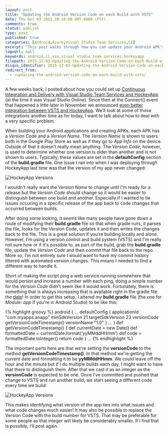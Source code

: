 ```yaml
---
layout: post
title: "Updating the Android Version Code on each Build with VSTS"
date: Thu Dec 03 2015 20:16:00 GMT-0800 (PST)
comments: true
status: publish
type: post
published: true
categories: [Android,Azure,Visual Studio Team Services,CI]
excerpt: "This post walks through how you can update your Android APK's version code for each build."
logoUrl: null
keywords: android,ci,vso,visual studio team services,hockeyapp
filepath: 2015-12-03-Updating-the-Android-Version-Code-on-each-Build-with-VSTS.markdown
disqus_identifier: 2015-12-03-Updating-the-Android-Version-Code-on-each-Build-with-VSTS
redirect_from: 
  - /updating-the-android-version-code-on-each-build-with-vsts/
---
```


A few weeks back, I posted about how you could set up [Continuous Integration and Delivery with Visual Studio Team Services and HockeyApp](chrisrisner.com/Setting-Up-Continuous-Integration-for-Android-with-VSTS-and-HockeyApp/) (at the time it was Visual Studio Online).  Since then at the Connect() event that happened a little later in November we announced [even better integration between VSTS and HockeyApp](https://channel9.msdn.com/Events/Visual-Studio/Connect-event-2015/011).  We'll look at some of those integrations another time as for today, I want to talk about how to deal with a very specific problem.

When building your Android applications and creating APKs, each APK has a *Version Code* and a *Version Name*.  The *Version Name* is shown to users both in the Google Play Store as well as if they go to *App Info* on the device.  Outside of that it doesn't really mean anything.  The *Version Code*, however, is used to determine whether one version is older than another and is not shown to users.  Typically, these values are set in the **defaultConfig** section of the **build.gradle** file.  One issue I ran into when I was deploying through HockeyApp last time was that the version of my app never changed:

<img src="http://storage.chrisrisner.com/images/hockeyapp-versions.png" alt="HockeyApp Versions" class="centeredInContent"/>

I wouldn't really want the *Version Name* to change until I'm ready for a release but the *Version Code* should change so it would be easier to distinguish between one build and another.  Especially if I wanted to tie issues occuring in a specific release of the app back to code changes that occurred between builds.  

After doing some looking, it seems like many people have gone down a route of modifying their **build.gradle** file so that when gradle runs, it parses the file, looks for the Version Code, updates it and then writes the changes back to the file.  This is a great solution if you're building locally and alone.  However, I'm using a version control and build system (VSTS) and I'm really not sure how or if it's possible to, as part of the build, grab the **build.gradle** file, update the *Version Code* and then commit that file back to the repo.  More so, I'm not entirely sure I would want to have my commit history littered with automated version changes.  This means I needed to find a different way to handle it.  

Short of making the script ping a web service running somewhere that would persist and increase a number with each ping, doing a simple number for the *Version Code* didn't seem like it would work.  Fortunately, there is something that is always increasing that is available right in the gradle file: the [date](https://stackoverflow.com/questions/21405457/autoincrement-versioncode-with-gradle-extra-properties/28043555#28043555)!  In order to get this setup, I altered my **build.gradle** file (the one for *Module: app* if you're in Android Studio) to be like this:

{% highlight groovy %}
android {
	...
	defaultConfig {
        applicationId "com.myapps.anapp"
        minSdkVersion 21
        targetSdkVersion 23
        versionCode getVersionCodeTimestamp()
        versionName "1.0"
    }
	...
}
def getVersionCodeTimestamp() {
    def currentDate = new Date()
    def formattedDate = currentDate.format('yyMMddHHmm')
    def code = formattedDate.toInteger()
    return code
}
...
{% endhighlight %}

The important parts here are that we're setting the **versionCode** to the method **getVersionCodeTimestamp()**.  In that method we're getting the current date and formatting it to be **yyMMddHHmm**.  We could leave off the hour and the minute but if I do multiple builds each day, I might want to have that there to distinguish them.  After that we cast it as an integer as the **versionCode** is expected to be one.  Once I've committed and pushed that change to VSTS and run another build, we start seeing a different code every time we build:

<img src="http://storage.chrisrisner.com/images/hockey-app-different-version-codes.png" alt="HockeyApp Versions" class="centeredInContent"/>

This makes identifying what version of the app ties into what issues and what code changes much easier!  It may also be possible to replace the Version Code with the build number for VSTS.  That may be preferable for some people as that integer will likely be considerably smaller.  If I find that is possible, I'll post again.